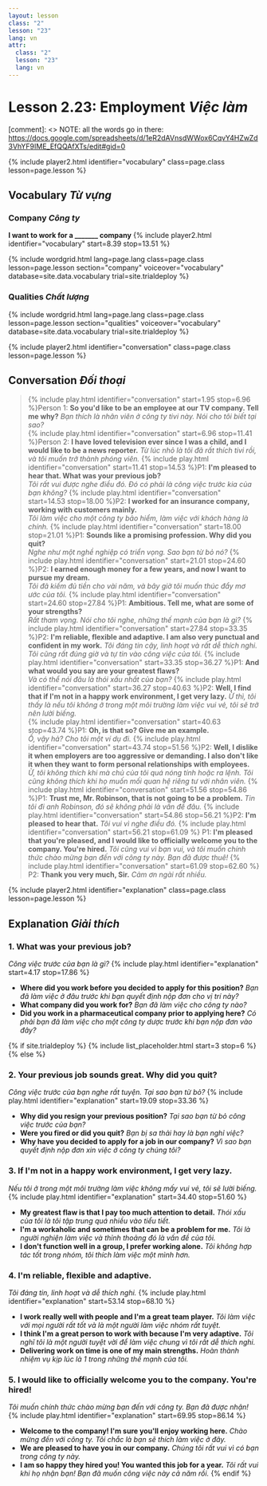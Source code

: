 ```yaml
---
layout: lesson
class: "2"
lesson: "23"
lang: vn
attr:
  class: "2"
  lesson: "23"
  lang: vn
---
```



# Lesson 2.23: Employment *Việc làm*

[comment]: <> NOTE: all the words go in there: https://docs.google.com/spreadsheets/d/1eR2dAVnsdWWox6CqvY4HZwZd3VhYF9IME_EfQQAfXTs/edit#gid=0

{% include player2.html identifier="vocabulary" class=page.class lesson=page.lesson %}
## Vocabulary *Từ vựng*


### Company *Công ty*
**I want to work for a _______ company**
{% include player2.html identifier="vocabulary" start=8.39 stop=13.51 %}

{% include wordgrid.html lang=page.lang
		class=page.class 
		lesson=page.lesson 
		section="company"
		voiceover="vocabulary"
		database=site.data.vocabulary 
		trial=site.trialdeploy %}


### Qualities *Chất lượng*

{% include wordgrid.html lang=page.lang
		class=page.class 
		lesson=page.lesson 
		section="qualities"
		voiceover="vocabulary"
		database=site.data.vocabulary 
		trial=site.trialdeploy %}
		

{% include player2.html identifier="conversation" class=page.class lesson=page.lesson %}

## Conversation  *Đối thoại*

>{% include play.html identifier="conversation" start=1.95 stop=6.96 %}Person 1: **So you'd like to be an employee at our TV company. Tell me why?** 
*Bạn thích là nhân viên ở công ty tivi này. Nói cho tôi biết tại sao?*  
>{% include play.html identifier="conversation" start=6.96  stop=11.41 %}Person 2: **I have loved television ever since I was a child, and I would like to be a news reporter.**   *Từ lúc nhỏ là tôi đã rất thích tivi rồi, và tôi muốn trở thành phóng viên.* 
>{% include play.html identifier="conversation" start=11.41  stop=14.53 %}P1: **I'm pleased to hear that. What was your previous job?**    
*Tôi rất vui được nghe điều đó. Đó có phải là công việc trước kia của bạn không?*
>{% include play.html identifier="conversation" start=14.53 stop=18.00 %}P2: **I worked for an insurance company, working with customers mainly.**  
*Tôi làm việc cho một công ty bảo hiểm, làm việc với khách hàng là chính.*
>{% include play.html identifier="conversation" start=18.00  stop=21.01 %}P1: **Sounds like a promising profession. Why did you quit?**   
*Nghe như một nghề nghiệp có triển vọng. Sao bạn từ bỏ nó?* 
>{% include play.html identifier="conversation" start=21.01 stop=24.60 %}P2: **I earned enough money for a few years, and now I want to pursue my dream.**  
*Tôi đã kiếm đủ tiền cho vài năm, và bây giờ tôi muốn thúc đẩy mơ ước của tôi.*
>{% include play.html identifier="conversation" start=24.60 stop=27.84 %}P1: **Ambitious. Tell me, what are some of your strengths?**    
*Rất tham vọng. Nói cho tôi nghe, những thế mạnh của bạn là gì?*
>{% include play.html identifier="conversation" start=27.84 stop=33.35 %}P2: **I'm reliable, flexible and adaptive. I am also very punctual and confident in my work.**  *Tôi đáng tin cậy, linh hoạt và rất dễ thích nghi. Tôi cũng rất đúng giờ và tự tin vào công việc của tôi.*
>{% include play.html identifier="conversation" start=33.35 stop=36.27 %}P1: **And what would you say are your greatest flaws?**  
*Và có thể nói đâu là thói xấu nhất của bạn?*
>{% include play.html identifier="conversation" start=36.27 stop=40.63 %}P2: **Well, I find that if I'm not in a happy work environment, I get very lazy.** 
*Ừ thì, tôi thấy là nếu tôi không ở trong một môi trường làm việc vui vẻ, tôi sẽ trở nên lười biếng.*  
>{% include play.html identifier="conversation" start=40.63 stop=43.74 %}P1: **Oh, is that so? Give me an example.**  
*Ồ, vậy hả? Cho tôi một ví dụ đi.*
>{% include play.html identifier="conversation" start=43.74 stop=51.56 %}P2: **Well, I dislike it when employers are too aggressive or demanding. I also don't like it when they want to form personal relationships with employees.**  
*Ừ, tôi không thích khi mà chủ của tôi quá nóng tính hoặc ra lệnh. Tôi cũng không thích khi họ muốn mối quan hệ riêng tư với nhân viên.*
>{% include play.html identifier="conversation" start=51.56 stop=54.86 %}P1: **Trust me, Mr. Robinson, that is not going to be a problem.**  *Tin tôi đi anh Robinson, đó sẽ không phải là vấn đề đâu.*
>{% include play.html identifier="conversation" start=54.86 stop=56.21 %}P2: **I'm pleased to hear that.**  *Tôi vui vì nghe điều đó.*
>{% include play.html identifier="conversation" start=56.21 stop=61.09 %} P1: **I'm pleased that you're pleased, and I would like to officially welcome you to the company. You're hired.**  *Tôi cũng vui vì bạn vui, và tôi muốn chính thức chào mừng bạn đến với công ty này. Bạn đã được thuê!*
>{% include play.html identifier="conversation" start=61.09 stop=62.60 %} P2: **Thank you very much, Sir.**  *Cảm ơn ngài rất nhiều.*

{% include player2.html identifier="explanation" class=page.class lesson=page.lesson %}

## Explanation *Giải thích*
### 1.  What was your previous job?
*Công việc trước của bạn là gì?*
{% include play.html identifier="explanation" start=4.17 stop=17.86 %}
- **Where did you work before you decided to apply for this position?**  *Bạn đã làm việc ở đâu trước khi bạn quyết định nộp đơn cho vị trí này?*
- **What company did you work for?**  *Bạn đã làm việc cho công ty nào?*
- **Did you work in a pharmaceutical company prior to applying here?**   *Có phải bạn đã làm việc cho một công ty dược trước khi bạn nộp đơn vào đây?*

{% if site.trialdeploy %}
  {% include list_placeholder.html start=3 stop=6 %}
  {% else %}
 

### 2. Your previous job sounds great. Why did you quit?
*Công việc trước của bạn nghe rất tuyện. Tại sao bạn từ bỏ?*
{% include play.html identifier="explanation" start=19.09 stop=33.36 %}
- **Why did you resign your previous position?**  *Tại sao bạn từ bỏ công việc trước của bạn?*
- **Were you fired or did you quit?**  *Bạn bị sa thải hay là bạn nghỉ việc?*
- **Why have you decided to apply for a job in our company?**  *Vì sao bạn quyết định nộp đơn xin việc ở công ty chúng tôi?*

### 3. If I'm not in a happy work environment, I get very lazy.
*Nếu tôi ở trong một môi trường làm việc không mấy vui vẻ, tôi sẽ lười biếng.*
{% include play.html identifier="explanation" start=34.40 stop=51.60 %}
- **My greatest flaw is that I pay too much attention to detail.**  *Thói xấu của tôi là tôi tập trung quá nhiều vào tiểu tiết.*
- **I'm a workaholic and sometimes that can be a problem for me.**  *Tôi là người nghiện làm việc và thỉnh thoảng đó là vấn đề của tôi.*
- **I don't function well in a group, I prefer working alone.**  *Tôi không hợp tác tốt trong nhóm, tôi thích làm việc một mình hơn.*

### 4. I'm reliable, flexible and adaptive.
*Tôi đáng tin, linh hoạt và dễ thích nghi.*
{% include play.html identifier="explanation" start=53.14 stop=68.10 %}
- **I work really well with people and I'm a great team player.**  *Tôi làm việc với mọi người rất tốt và là một người làm việc nhóm rất tuyệt.*
- **I think I'm a great person to work with because I'm very adaptive.**  *Tôi nghĩ tôi là một người tuyệt vời để làm việc chung vì tôi rất dễ thích nghi.*
- **Delivering work on time is one of my main strengths.**  *Hoàn thành nhiệm vụ kịp lúc là 1 trong những thế mạnh của tôi.*

### 5. I would like to officially welcome you to the company. You're hired!
*Tôi muốn chính thức chào mừng bạn đến với công ty. Bạn đã được nhận!*
{% include play.html identifier="explanation" start=69.95 stop=86.14 %}
- **Welcome to the company! I'm sure you'll enjoy working here.**  *Chào mừng đến với công ty. Tôi chắc là bạn sẽ thích làm việc ở đây.*
- **We are pleased to have you in our company.**  *Chúng tôi rất vui vì có bạn trong công ty này.*
- **I am so happy they hired you! You wanted this job for a year.**  *Tôi rất vui khi họ nhận bạn! Bạn đã muốn công việc này cả năm rồi.*
 {% endif %}